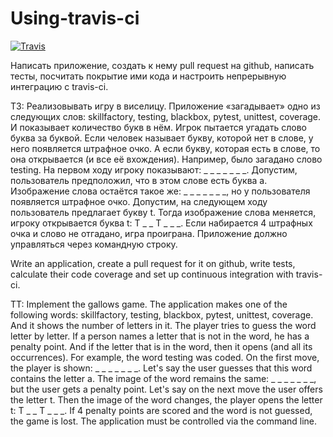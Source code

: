 # Using-travis-ci

[![Travis][build-badge]][build]

[build-badge]: https://img.shields.io/travis/Artur-Sukhytskyi/E1.12/master.png?style=flat-square

[build]: https://travis-ci.org/Artur-Sukhytskyi/E1.12

Написать приложение, создать к нему pull request на github, написать тесты, посчитать покрытие ими кода и настроить непрерывную интеграцию с travis-ci.

ТЗ:
Реализовывать игру в виселицу. Приложение «загадывает» одно из следующих слов: skillfactory, testing, blackbox, pytest, unittest, coverage. И показывает количество букв в нём.
Игрок пытается угадать слово буква за буквой. Если человек называет букву, которой нет в слове, у него появляется штрафное очко. А если букву, которая есть в слове, то она открывается (и все её вхождения).
Например, было загадано слово testing. На первом ходу игроку показывают: _ _ _ _ _ _ _.
Допустим, пользователь предположил, что в этом слове есть буква a. Изображение слова остаётся такое же: _ _ _ _ _ _ _, но у пользователя появляется штрафное очко.
Допустим, на следующем ходу пользователь предлагает букву t. Тогда изображение слова меняется, игроку открывается буква t: T _ _ T _ _ _.
Если набирается 4 штрафных очка и слово не отгадано, игра проиграна.
Приложение должно управляться через командную строку.

Write an application, create a pull request for it on github, write tests, calculate their code coverage and set up continuous integration with travis-ci.

TT:
Implement the gallows game. The application makes one of the following words: skillfactory, testing, blackbox, pytest, unittest, coverage. And it shows the number of letters in it.
The player tries to guess the word letter by letter. If a person names a letter that is not in the word, he has a penalty point. And if the letter that is in the word, then it opens (and all its occurrences).
For example, the word testing was coded. On the first move, the player is shown: _ _ _ _ _ _ _.
Let's say the user guesses that this word contains the letter a. The image of the word remains the same: _ _ _ _ _ _ _, but the user gets a penalty point.
Let's say on the next move the user offers the letter t. Then the image of the word changes, the player opens the letter t: T _ _ T _ _ _.
If 4 penalty points are scored and the word is not guessed, the game is lost.
The application must be controlled via the command line.
